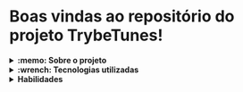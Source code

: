 # Boas vindas ao repositório do projeto TrybeTunes!


<details>
  <summary>
    <strong>:memo: Sobre o projeto</strong>
  </summary><br>
  
  - Projeto TrybeTunes desenvolvido na Trybe.
  
  - Desenvolver uma aplicação musical, onde é possivel consultar dentre albúns, músicas e artistas, podendo ouvir uma preview das músicas e favoritá-las.
</details>

<details>
  <summary>
    <strong>:wrench: Tecnologias utilizadas</strong>
  </summary><br>
  
  - JavaScript
  - HTML
  - CSS
  - React
 
</details>

<details>
  <summary>
    <strong>Habilidades</strong>
  </summary><br>
  Neste projeto, foi verificado como:

  * Fazer requisições e consumir dados vindos de uma `API`;

  * Utilizar os ciclos de vida de um componente React;

  * Utilizar a função `setState` de forma a garantir que um determinado código só é executado após o estado ser atualizado
  
  * Utilizar o componente `BrowserRouter` corretamente;

  * Criar rotas, mapeando o caminho da URL com o componente correspondente, via `Route`;

  * Utilizar o `Switch` do `React Router`

  * Usar o componente `Redirect` pra redirecionar para uma rota específica;

  * Criar links de navegação na aplicação com o componente `Link`;
  


